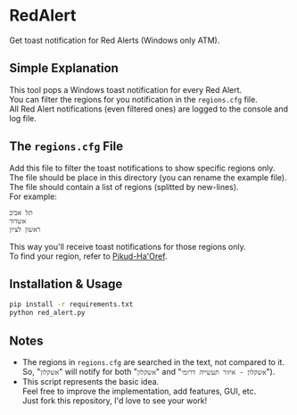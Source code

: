 # RedAlert
Get toast notification for Red Alerts (Windows only ATM).

## Simple Explanation
This tool pops a Windows toast notification for every Red Alert.  
You can filter the regions for you notification in the `regions.cfg` file.  
All Red Alert notifications (even filtered ones) are logged to the console and log file.  

## The `regions.cfg` File
Add this file to filter the toast notifications to show specific regions only.  
The file should be place in this directory (you can rename the example file).  
The file should contain a list of regions (splitted by new-lines).  
For example:
```
תל אביב
אשדוד
ראשון לציון
```
This way you'll receive toast notifications for those regions only.  
To find your region, refer to [Pikud-Ha'Oref](https://www.oref.org.il/).

## Installation & Usage
```sh
pip install -r requirements.txt
python red_alert.py
```

## Notes
* The regions in `regions.cfg` are searched in the text, not compared to it.  
So, "`אשקלון`" will notify for both "`אשקלון`" and "`אשקלון - איזור תעשייה דרומי`").  
* This script represents the basic idea.  
Feel free to improve the implementation, add features, GUI, etc.  
Just fork this repository, I'd love to see your work!
